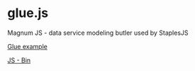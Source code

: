 glue.js
=======

Magnum JS - data service modeling butler used by StaplesJS


<a href="example.html">Glue example</a>

<a class="jsbin-embed" href="http://jsbin.com/ujotow/1/embed?live">JS - Bin</a><script src="http://static.jsbin.com/js/embed.js"></script>
